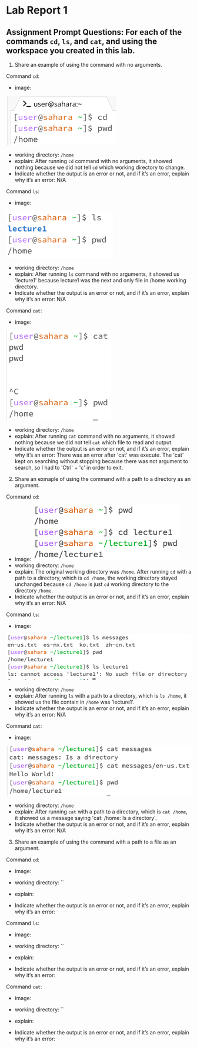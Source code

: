 # Lab Report 1

## Assignment Prompt Questions: For each of the commands `cd`, `ls`, and `cat`, and using the workspace you created in this lab.

1. Share an example of using the command with no arguments.

Command `cd`:
- image:

![Image](cd_q1.png)
- working directory: `/home`
- explain: After running `cd` command with no arguments, it showed nothing because we did not tell `cd` which working directory to change.
- Indicate whether the output is an error or not, and if it’s an error, explain why it’s an error: N/A

Command `ls`: 
- image:

![Image](ls_q1.png)
- working directory: `/home`
- explain: After running `ls` command with no arguments, it showed us 'lecture1' because lecture1 was the next and only file in /home working directory.
- Indicate whether the output is an error or not, and if it’s an error, explain why it’s an error: N/A

Command `cat`: 
- image:

![Image](cat_q1.png)
- working directory: `/home`
- explain: After running `cat` command with no arguments, it showed nothing because we did not tell `cat` which file to read and output.
- Indicate whether the output is an error or not, and if it’s an error, explain why it’s an error: There was an error after 'cat' was execute. The 'cat' kept on searching without stopping because there was not argument to search, so I had to 'Ctrl' + 'c' in order to exit.

2. Share an exmaple of using the command with a path to a directory as an argument.

Command `cd`:
- image:
![Image](cd_q2.png)
- working directory: `/home`
- explain: The original working directory was `/home`. After running `cd` with a path to a directory, which is `cd /home`, the working directory stayed unchanged because `cd /home` is just `cd` working directory to the directory `/home`.
- Indicate whether the output is an error or not, and if it’s an error, explain why it’s an error: N/A

Command `ls`: 
- image:

![Image](ls_q2.png)
- working directory: `/home`
- explain: After running `ls` with a path to a directory, which is `ls /home`, it showed us the file contain in `/home` was 'lecture1'.
- Indicate whether the output is an error or not, and if it’s an error, explain why it’s an error: N/A

Command `cat`: 
- image:
  
![Image](cat_q2.png)
- working directory: `/home`
- explain: After running `cat` with a path to a directory, which is `cat /home`, it showed us a message saying 'cat: /home: Is a directory'.
- Indicate whether the output is an error or not, and if it’s an error, explain why it’s an error: N/A

3. Share an example of using the command with a path to a file as an argument.

Command `cd`:
- image:

- working directory: ``
- explain: 
- Indicate whether the output is an error or not, and if it’s an error, explain why it’s an error: 

Command `ls`: 
- image:

- working directory: ``
- explain: 
- Indicate whether the output is an error or not, and if it’s an error, explain why it’s an error: 

Command `cat`: 
- image:

- working directory: ``
- explain: 
- Indicate whether the output is an error or not, and if it’s an error, explain why it’s an error: 


